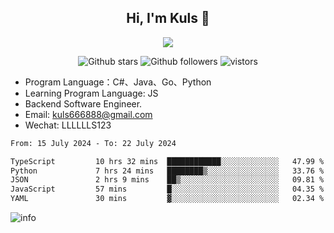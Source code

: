 <h2 align="center"> Hi, I'm Kuls 👋 </h2>
<p align="center">
    <p align="center">
        <img src=" https://avatars.githubusercontent.com/u/42165104?s=460&u=5c7fbf0bce7d4b38a15a44676e6f64b529e47598&v=4"/>
    </p>
    <p align="center">
      <img src="https://img.shields.io/github/stars/hellokuls?style=social" alt="Github stars" />
      <img src="https://img.shields.io/github/followers/hellokuls?style=social" alt="Github followers" />
      <img src="https://visitor-badge.glitch.me/badge?page_id=hellokuls.readme" alt="vistors" />
    </p>
</p>

- Program Language：C#、Java、Go、Python
- Learning Program Language: JS
- Backend Software Engineer.
- Email: kuls666888@gmail.com
- Wechat: LLLLLLS123

<!--START_SECTION:waka-->

```txt
From: 15 July 2024 - To: 22 July 2024

TypeScript         10 hrs 32 mins  ████████████░░░░░░░░░░░░░   47.99 %
Python             7 hrs 24 mins   ████████▒░░░░░░░░░░░░░░░░   33.76 %
JSON               2 hrs 9 mins    ██▒░░░░░░░░░░░░░░░░░░░░░░   09.81 %
JavaScript         57 mins         █░░░░░░░░░░░░░░░░░░░░░░░░   04.35 %
YAML               30 mins         ▓░░░░░░░░░░░░░░░░░░░░░░░░   02.34 %
```

<!--END_SECTION:waka-->

![info](https://github-readme-stats.vercel.app/api?username=hellokuls&show_icons=true&count_private=true&hide=prs&theme=default_repocard)


